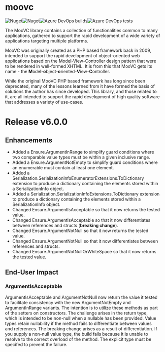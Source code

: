 # moovc

![Nuget](https://img.shields.io/nuget/v/moovc?style=plastic)![Nuget](https://img.shields.io/nuget/dt/moovc?style=plastic)![Azure DevOps builds](https://img.shields.io/azure-devops/build/vmartinspaul/MooVC/2?style=plastic)![Azure DevOps tests](https://img.shields.io/azure-devops/tests/vmartinspaul/MooVC/2?style=plastic)

The MooVC library contains a collection of functionalities common to many applications, gathered to support the rapid development of a wide variety of applications targeting multiple platforms.

MooVC was originally created as a PHP based framework back in 2009, intended to support the rapid development of object-oriented web applications based on the Model-View-Controller design pattern that were to be rendered in well-formed XHTML.  It is from this that MooVC gets its name - the **M**odel-**o**bject-**o**riented-**V**iew-**C**ontroller.

While the original MooVC PHP based framework has long since been deprecated, many of the lessons learned from it have formed the basis of solutions the author has since developed.  This library, and those related to it, are all intended to support the rapid development of high quality software that addresses a variety of use-cases.

# Release v6.0.0

## Enhancements

- Added a Ensure.ArgumentInRange to simplify guard conditions where two comparable value types must be within a given inclusive range.
- Added a Ensure.ArgumentNotEmpty to simplify guard conditions where an enumerable must contain at least one element.
- Added a Serialization.SerializationInfoEnumeratorExtensions.ToDictionary extension to produce a dictionary containing the elements stored within a SerializationInfo object.
- Added a Serialization.SerializationInfoExtensions.ToDictionary extension to produce a dictionary containing the elements stored within a SerializationInfo object.
- Changed Ensure.ArgumentIsAcceptable so that it now returns the tested value.
- Changed Ensure.ArgumentIsAcceptable so that it now differentiates between references and structs (**breaking change**).
- Changed Ensure.ArgumentNotNull so that it now returns the tested value.
- Changed Ensure.ArgumentNotNull so that it now differentiates between references and structs.
- Changed Ensure.ArgumentNotNullOrWhiteSpace so that it now returns the tested value.

## End-User Impact

### ArgumentIsAcceptable

ArgumentIsAcceptable and ArgumentNotNull now return the value it tested to facilitate consistency with the new ArgumentNotEmpty and ArgumentInRange variants.  The intention is to utilize these methods as part of the setters on constructors.  The challenge arises in the return type, which is intended to be non-null when a nullable has been provided.  Value types retain nullability if the method fails to differentiate between values and references.  The breaking change arises as a result of differentiation.  If you supply a non-null value type, the build fails because it is unable to resolve to the correct overload of the method. The explicit type must be specifed to prevent the failure.